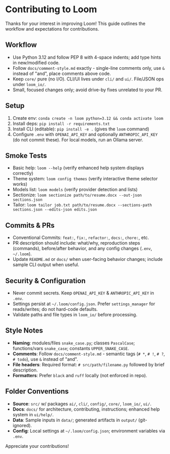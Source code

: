 # Contributing to Loom

Thanks for your interest in improving Loom! This guide outlines the workflow and expectations for contributions.

## Workflow

- Use Python 3.12 and follow PEP 8 with 4-space indents; add type hints in new/modified code.
- Follow `docs/comment-style.md` exactly - single-line comments only, use `&` instead of "and", place comments above code.
- Keep `core/` pure (no I/O). CLI/UI lives under `cli/` and `ui/`. File/JSON ops under `loom_io/`.
- Small, focused changes only; avoid drive-by fixes unrelated to your PR.

## Setup

1. Create env: `conda create -n loom python=3.12 && conda activate loom`
2. Install deps: `pip install -r requirements.txt`
3. Install CLI (editable): `pip install -e .` (gives the `loom` command)
4. Configure `.env` with `OPENAI_API_KEY` and optionally `ANTHROPIC_API_KEY` (do not commit these). For local models, run an Ollama server.

## Smoke Tests

- Basic help: `loom --help` (verify enhanced help system displays correctly)
- Theme system: `loom config themes` (verify interactive theme selector works)
- Models list: `loom models` (verify provider detection and lists)
- Sectionize: `loom sectionize path/to/resume.docx --out-json sections.json`
- Tailor: `loom tailor job.txt path/to/resume.docx --sections-path sections.json --edits-json edits.json`

## Commits & PRs

- Conventional Commits: `feat:`, `fix:`, `refactor:`, `docs:`, `chore:`, etc.
- PR description should include: what/why, reproduction steps (commands), before/after behavior, and any config changes (`.env`, `~/.loom`).
- Update `README.md` or `docs/` when user-facing behavior changes; include sample CLI output when useful.

## Security & Configuration

- Never commit secrets. Keep `OPENAI_API_KEY` & `ANTHROPIC_API_KEY` in `.env`.
- Settings persist at `~/.loom/config.json`. Prefer `settings_manager` for reads/writes; do not hard-code defaults.
- Validate paths and file types in `loom_io/` before processing.

## Style Notes

- **Naming**: modules/files `snake_case.py`; classes `PascalCase`; functions/vars `snake_case`; constants `UPPER_SNAKE_CASE`.
- **Comments**: Follow `docs/comment-style.md` - semantic tags (`# *`, `# !`, `# ?`, `# todo`), use `&` instead of "and".
- **File headers**: Required format: `# src/path/filename.py` followed by brief description.
- **Formatters**: Prefer `black` and `ruff` locally (not enforced in repo).

## Folder Conventions

- **Source**: `src/` w/ packages `ai/`, `cli/`, `config/`, `core/`, `loom_io/`, `ui/`.
- **Docs**: `docs/` for architecture, contributing, instructions; enhanced help system in `ui/help/`.
- **Data**: Sample inputs in `data/`; generated artifacts in `output/` (git-ignored).
- **Config**: Local settings at `~/.loom/config.json`; environment variables via `.env`.

Appreciate your contributions!
